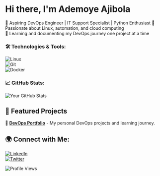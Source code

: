 # Hi there, I'm Ademoye Ajibola  

🚀 Aspiring DevOps Engineer | IT Support Specialist | Python Enthusiast 
🔹 Passionate about Linux, automation, and cloud computing  
📂 Learning and documenting my DevOps journey one project at a time

### 🛠️ Technologies & Tools:
![Linux](https://img.shields.io/badge/Linux-FCC624?style=flat&logo=linux&logoColor=black)  
![Git](https://img.shields.io/badge/Git-F05032?style=flat&logo=git&logoColor=white)  
![Docker](https://img.shields.io/badge/Docker-2496ED?style=flat&logo=docker&logoColor=white)  

### 📈 GitHub Stats:
![Your GitHub Stats](https://github-readme-stats.vercel.app/api?username=AdemoyeAjibola&show_icons=true&theme=dark)  

## 📂 Featured Projects
🚀 [**DevOps Portfolio**](https://github.com/AdemoyeAjibola/devops-portfolio) - My personal DevOps projects and learning journey.  

## 🌍 Connect with Me:
[![LinkedIn](https://img.shields.io/badge/LinkedIn-0A66C2?style=flat&logo=linkedin&logoColor=white)](https://linkedin.com/in/ademoye-sheriff-04968b241?)  
[![Twitter](https://img.shields.io/badge/Twitter-1DA1F2?style=flat&logo=twitter&logoColor=white)](https://twitter.com/ShevyRhemy)  

![Profile Views](https://komarev.com/ghpvc/?username=AdemoyeAjibola&color=blue)
